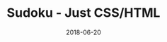 ---
title: 'Sudoku - Just CSS/HTML'
description: 'Complete a sudoku puzzle without Javascript or server-side interaction.'
gametype: 'simple'
gameid: 48
date: 2018-06-20
tags: []
draft: false
type: 'games'
num19: [{'idx':1,'arr1':[1,2,3,4,5,6,7,8,9],'arr2':[1,2,3,4,5,6,7,8,9]},{'idx':2,'arr1':[1,2,3,4,5,6,7,8,9],'arr2':[1,2,3,4,5,6,7,8,9]},{'idx':3,'arr1':[1,2,3,4,5,6,7,8,9],'arr2':[1,2,3,4,5,6,7,8,9]},{'idx':4,'arr1':[1,2,3,4,5,6,7,8,9],'arr2':[1,2,3,4,5,6,7,8,9]},{'idx':5,'arr1':[1,2,3,4,5,6,7,8,9],'arr2':[1,2,3,4,5,6,7,8,9]},{'idx':6,'arr1':[1,2,3,4,5,6,7,8,9],'arr2':[1,2,3,4,5,6,7,8,9]},{'idx':7,'arr1':[1,2,3,4,5,6,7,8,9],'arr2':[1,2,3,4,5,6,7,8,9]},{'idx':8,'arr1':[1,2,3,4,5,6,7,8,9],'arr2':[1,2,3,4,5,6,7,8,9]},{'idx':9,'arr1':[1,2,3,4,5,6,7,8,9],'arr2':[1,2,3,4,5,6,7,8,9]}]
puzzle: [[0, 4, 0, 0, 6, 0, 0, 5, 0], [7, 0, 0, 8, 0, 0, 4, 0, 6], [0, 9, 1, 7, 0, 0, 3, 0, 0], [0, 0, 0, 0, 9, 0, 5, 7, 0], [3, 0, 0, 4, 0, 5, 0, 0, 9], [0, 2, 9, 0, 8, 0, 0, 0, 0], [0, 0, 3, 0, 0, 6, 7, 2, 0], [9, 0, 6, 0, 0, 1, 0, 0, 3], [0, 7, 0, 0, 3, 0, 0, 9, 0]]
layout: 'sudokucssstatic'
---